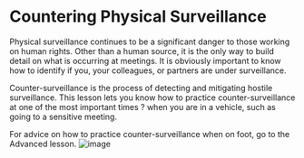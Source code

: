 [Title]: # (Countering Physical Surveillance)
[Difficulty]: # (Expert)
[Order]: # (16)

# Countering Physical Surveillance

Physical surveillance continues to be a significant danger to those working on human rights. Other than a human source, it is the only way to build detail on what is occurring at meetings. It is obviously important to know how to identify if you, your colleagues, or partners are under surveillance.

Counter-surveillance is the process of detecting and mitigating hostile surveillance. This lesson lets you know how to practice counter-surveillance at one of the most important times ? when you are in a vehicle, such as going to a sensitive meeting.

For advice on how to practice counter-surveillance when on foot, go to the Advanced lesson.
![image](surveillance4.png)